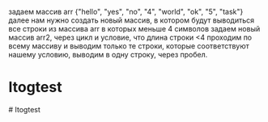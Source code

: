  задаем массив arr {"hello", "yes", "no", "4", "world", "ok", "5", "task"}
 далее нам нужно создать новый массив, в котором будут выводиться все строки из массива arr в которых меньше 4 символов
 задаем новый массив arr2, через цикл  и условие, что длина строки <4 проходим по всему массиву 
и выводим только те строки, которые  соответствуют нашему условию, выводим в одну строку, через пробел.
# Itogtest
#   I t o g t e s t  
 